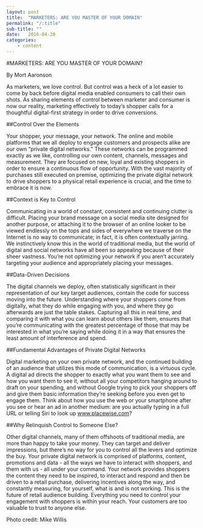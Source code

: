 ```yaml
---
layout: post
title:  "MARKETERS: ARE YOU MASTER OF YOUR DOMAIN"
permalink: "/:title"
sub-title: ""
date:   2016-04-20
categories: 
    - content
---
```


<amp-img src="/images/470543192_9c24c25ea2_b.jpg"
      width="1024"
      height="681"
      layout="responsive"
      alt="king of his castle"></amp-img>

#MARKETERS: ARE YOU MASTER OF YOUR DOMAIN?

By Mort Aaronson

As marketers, we love control. But control was a heck of a lot easier to come by back before digital media enabled consumers to call their own shots. As sharing elements of control between marketer and consumer is now our reality, marketing effectively to today’s shopper calls for a thoughtful digital-first strategy in order to drive conversions.

##Control Over the Elements

Your shopper, your message, your network. The online and mobile platforms that we all deploy to engage customers and prospects alike are our own “private digital networks.” These networks can be programmed exactly as we like, controlling our own content, channels, messages and measurement. They are focused on new, loyal and existing shoppers in order to ensure a continuous flow of opportunity. With the vast majority of purchases still executed on premise, optimizing the private digital network to drive shoppers to a physical retail experience is crucial, and the time to embrace it is now.

##Context is Key to Control

Communicating in a world of constant, consistent and continuing clutter is difficult. Placing your brand message on a social media site designed for another purpose, or attaching it to the browser of an online looker to be viewed endlessly on the tops and sides of everywhere we traverse on the Internet is no way to communicate; in fact, it is often contextually jarring. We instinctively know this in the world of traditional media, but the world of digital and social networks have all been so appealing because of their sheer vastness. You’re not optimizing your network if you aren’t accurately targeting your audience and appropriately placing your messages.

##Data-Driven Decisions

The digital channels we deploy, often statistically significant in their representation of our key target audiences, contain the code for success moving into the future. Understanding where your shoppers come from digitally, what they do while engaging with you, and where they go afterwards are just the table stakes. Capturing all this in real time, and comparing it with what you can learn about others like them, ensures that you’re communicating with the greatest percentage of those that may be interested in what you’re saying while doing it in a way that ensures the least amount of interference and spend.

##Fundamental Advantages of Private Digital Networks

Digital marketing on your own private network, and the continued building of an audience that utilizes this mode of communication, is a virtuous cycle. A digital ad directs the shopper to exactly what you want them to see and how you want them to see it, without all your competitors hanging around to draft on your spending, and without Google trying to pick your shoppers off and give them basic information they’re seeking before you even get to engage them. Think about how you use the web or your smartphone after you see or hear an ad in another medium: are you actually typing in a full URL or telling Siri to look up www.placewise.com?

##Why Relinquish Control to Someone Else?

Other digital channels, many of them offshoots of traditional media, are more than happy to take your money. They can target and deliver impressions, but there’s no way for you to control all the levers and optimize the buy. Your private digital network is comprised of platforms, content, promotions and data - all the ways we have to interact with shoppers, and them with us - all under your command. Your network provides shoppers the content they need to be inspired, to interact and respond and then be driven to a retail purchase, delivering incentives along the way, and constantly measuring, for yourself, what is and is not working. This is the future of retail audience building. Everything you need to control your engagement with shoppers is within your reach. Your customers are too valuable to trust to anyone else.

Photo credit: Mike Willis 
